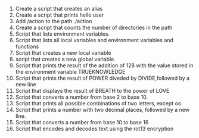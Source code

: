 1. Create a script that creates an alias
2. Create a script that prints hello user
3. Add /action to the path ./action
4. Create a script that counts the number of directories in the path
4. Script that lists environment variables.
5. Script that lists all local variables and environment variables and functions
5. Script that creates a new local variable
7. script that creates a new global variable.
8. Script that prints the result of the addition of 128 with the value stored in the environment variable TRUEKNOWLEDGE
9. Script that prints the result of POWER diveded by DIVIDE,followed by a new line
 10. Script that displays the result of BREATH to the power of LOVE
11. Script that converts a number from base 2 to base 10.
12. Script that prints all possible combinations of two letters, except oo.
13. Script that prints a number with two decimal places, followed by a new line.
14. Script that converts a number from base 10 to base 16
15. Script that encodes and decodes text using the rot13 encryption
